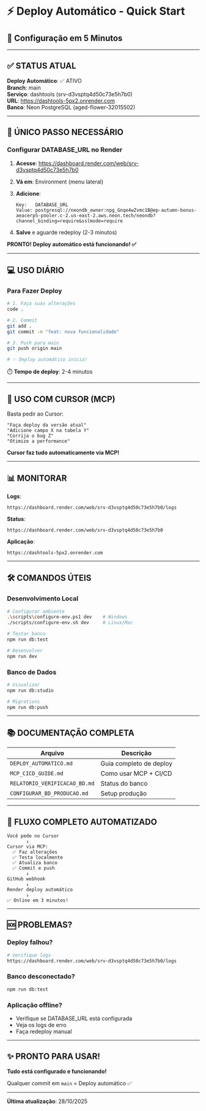 # ⚡ Deploy Automático - Quick Start

## 🚀 Configuração em 5 Minutos

---

## ✅ STATUS ATUAL

**Deploy Automático**: ✅ ATIVO  
**Branch**: main  
**Serviço**: dashtools (srv-d3vsptq4d50c73e5h7b0)  
**URL**: https://dashtools-5px2.onrender.com  
**Banco**: Neon PostgreSQL (aged-flower-32015502)

---

## 🎯 ÚNICO PASSO NECESSÁRIO

### Configurar DATABASE_URL no Render

1. **Acesse**: https://dashboard.render.com/web/srv-d3vsptq4d50c73e5h7b0

2. **Vá em**: Environment (menu lateral)

3. **Adicione**:
   ```
   Key:   DATABASE_URL
   Value: postgresql://neondb_owner:npg_Gnqe4wZvmc1B@ep-autumn-bonus-aeacerp5-pooler.c-2.us-east-2.aws.neon.tech/neondb?channel_binding=require&sslmode=require
   ```

4. **Salve** e aguarde redeploy (2-3 minutos)

**PRONTO! Deploy automático está funcionando! ✅**

---

## 💻 USO DIÁRIO

### Para Fazer Deploy

```bash
# 1. Faça suas alterações
code .

# 2. Commit
git add .
git commit -m "feat: nova funcionalidade"

# 3. Push para main
git push origin main

# ✨ Deploy automático inicia!
```

⏱️ **Tempo de deploy**: 2-4 minutos

---

## 🤖 USO COM CURSOR (MCP)

Basta pedir ao Cursor:

```
"Faça deploy da versão atual"
"Adicione campo X na tabela Y"
"Corrija o bug Z"
"Otimize a performance"
```

**Cursor faz tudo automaticamente via MCP!**

---

## 📊 MONITORAR

**Logs**:
```
https://dashboard.render.com/web/srv-d3vsptq4d50c73e5h7b0/logs
```

**Status**:
```
https://dashboard.render.com/web/srv-d3vsptq4d50c73e5h7b0
```

**Aplicação**:
```
https://dashtools-5px2.onrender.com
```

---

## 🛠️ COMANDOS ÚTEIS

### Desenvolvimento Local

```bash
# Configurar ambiente
.\scripts\configure-env.ps1 dev    # Windows
./scripts/configure-env.sh dev     # Linux/Mac

# Testar banco
npm run db:test

# Desenvolver
npm run dev
```

### Banco de Dados

```bash
# Visualizar
npm run db:studio

# Migrations
npm run db:push
```

---

## 📚 DOCUMENTAÇÃO COMPLETA

| Arquivo | Descrição |
|---------|-----------|
| `DEPLOY_AUTOMATICO.md` | Guia completo de deploy |
| `MCP_CICD_GUIDE.md` | Como usar MCP + CI/CD |
| `RELATORIO_VERIFICACAO_BD.md` | Status do banco |
| `CONFIGURAR_BD_PRODUCAO.md` | Setup produção |

---

## 🎉 FLUXO COMPLETO AUTOMATIZADO

```
Você pede no Cursor
       ↓
Cursor via MCP:
  ✅ Faz alterações
  ✅ Testa localmente
  ✅ Atualiza banco
  ✅ Commit e push
       ↓
GitHub webhook
       ↓
Render deploy automático
       ↓
✅ Online em 3 minutos!
```

---

## 🆘 PROBLEMAS?

### Deploy falhou?
```bash
# Verifique logs
https://dashboard.render.com/web/srv-d3vsptq4d50c73e5h7b0/logs
```

### Banco desconectado?
```bash
npm run db:test
```

### Aplicação offline?
- Verifique se DATABASE_URL está configurada
- Veja os logs de erro
- Faça redeploy manual

---

## ✨ PRONTO PARA USAR!

**Tudo está configurado e funcionando!**

Qualquer commit em `main` = Deploy automático ✅

---

**Última atualização**: 28/10/2025

